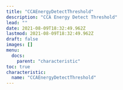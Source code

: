 ```yaml
---
title: "CCAEnergyDetectThreshold"
description: "CCA Energy Detect Threshold"
lead: ""
date: 2021-08-09T18:32:49.962Z
lastmod: 2021-08-09T18:32:49.962Z
draft: false
images: []
menu:
  docs:
    parent: "characteristic"
toc: true
characteristic:
  name: "CCAEnergyDetectThreshold"
---
```

